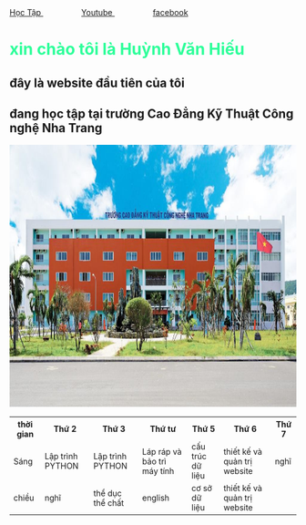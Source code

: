 <html>
 <head>
   <body background="aaa.ipg">
    <a href="https://huynhvanhieuu.github.io/index2.html"> Học Tập </a>&nbsp;&nbsp;&nbsp;&nbsp;&nbsp;&nbsp;&nbsp;&nbsp;&nbsp;&nbsp;&nbsp;&nbsp;&nbsp;&nbsp;&nbsp;&nbsp;
 <a href="https://www.youtube.com/"> Youtube </a>&nbsp;&nbsp;&nbsp;&nbsp;&nbsp;&nbsp;&nbsp;&nbsp;&nbsp;&nbsp;&nbsp;&nbsp;&nbsp;&nbsp;&nbsp;&nbsp;
  <a href="https://www.facebook.com/huynhvanhieuu"> facebook </a> 
    <h1 style="color:#2EFE9A;">xin chào tôi là Huỳnh Văn Hiếu </h1>
  <h2> đây là website đầu tiên của tôi </h2>
  <h2> đang học tập tại trường Cao Đẳng Kỹ Thuật Công nghệ Nha Trang </h2>
<img src="22.jpg" alt="c" width="660" height="460">
 </head> 
  </body> 
 <table boder=1>

<tr>
    <th>thời gian</th>
    <th>Thứ 2</th>
    <th>Thứ 3</th>
    <th>Thứ tư</th>
    <th>Thứ 5</th>
    <th>Thứ 6</th>
    <th>Thứ  7</th>
  </tr>
  <tr>
    <td>Sáng</td>
      <td>Lập trình PYTHON</td>
      <td>Lập trình PYTHON</td>
      <td>Láp ráp và bảo trì máy tính</td>
      <td> cấu trúc dữ liệu</td>
    <td>thiết kế và quản trị website</td>
    <td>nghĩ</td>
  </tr>
  <tr>
    <td>chiều</td>
      <td>nghĩ</td>
      <td>thể dục thể chất</td>
      <td>english</td>
      <td>cơ sở dữ liệu</td>
    <td>thiết kế và quản trị website </td>
    <td></td>
  </tr>
</table>
</body>
</html>
